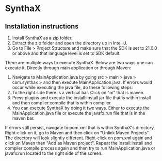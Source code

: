# SynthaX

## Installation instructions
1. Install SynthaX as a zip folder.
2. Extract the zip folder and open the directory up in IntelliJ.
3. Go to File > Project Structure and make sure that the SDK is set to 21.0.0 or above and that language level is set to SDK default.

There are multiple ways to execute SynthaX. Below are two ways one can execute it.
Directly through main application or through Maven:
1. Navigate to MainApplication.java by going src > main > java > com.synthax > and then execute MainApplication.java.
If errors would occur while executing the java file, do these following steps:
1. To the right side there is a vertical bar. Click on "m" that is maven.
2. Press plugins and execute the install:install jar file that is within install and then compiler:compile that is within compiler.
3. You can execute SynthaX by doing it two ways. Either to execute the MainApplication.java file or execute the javafx.run file that is in the maven bar.

If errors still persist, navigate to pom.xml that is within SynthaX's directory. Right-click on it, go to Maven and then click on "Unlink Maven Projects". The directory will look slightly different. Right-click on pom.xml again and click on Maven then "Add as Maven project". Repeat the install:install and compiler:compile process again and then try to run MainApplication.java or javafx:run located to the right side of the screen. 
